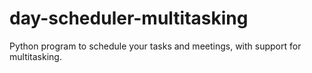 # day-scheduler-multitasking
Python program to schedule your tasks and meetings, with support for multitasking.
